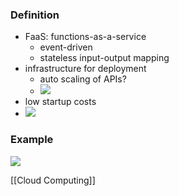 ### Definition
+ FaaS: functions-as-a-service
	+ event-driven
	+ stateless input-output mapping
+ infrastructure for deployment
	+ auto scaling of APIs?
	+ ![](../../../z_images/Pasted%20image%2020220610121330.png)
+ low startup costs
+ ![](../../../z_images/Pasted%20image%2020220610121406.png)

### Example
![](../../../z_images/Pasted%20image%2020220610121415.png)

[[Cloud Computing]]